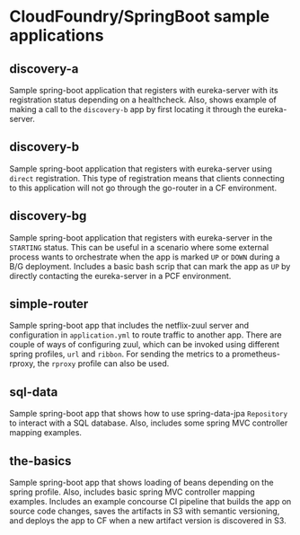 # CloudFoundry/SpringBoot sample applications

## discovery-a

Sample spring-boot application that registers with eureka-server with its registration status depending on a healthcheck. Also, shows example of making a call to the `discovery-b` app by first locating it through the eureka-server.

## discovery-b

Sample spring-boot application that registers with eureka-server using `direct` registration. This type of registration means that clients connecting to this application will not go through the go-router in a CF environment.

## discovery-bg

Sample spring-boot application that registers with eureka-server in the `STARTING` status. This can be useful in a scenario where some external process wants to orchestrate when the app is marked `UP` or `DOWN` during a B/G deployment. Includes a basic bash scrip that can mark the app as `UP` by directly contacting the eureka-server in a PCF environment.

## simple-router

Sample spring-boot app that includes the netflix-zuul server and configuration in `application.yml` to route traffic to another app. There are couple of ways of configuring zuul, which can be invoked using different spring profiles, `url` and `ribbon`. For sending the metrics to a prometheus-rproxy, the `rproxy` profile can also be used.

## sql-data

Sample spring-boot app that shows how to use spring-data-jpa `Repository` to interact with a SQL database. Also, includes some spring MVC controller mapping examples.

## the-basics
 
Sample spring-boot app that shows loading of beans depending on the spring profile. Also, includes basic spring MVC controller mapping examples. Includes an example concourse CI pipeline that builds the app on source code changes, saves the artifacts in S3 with semantic versioning, and deploys the app to CF when a new artifact version is discovered in S3.

